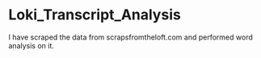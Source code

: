 # Loki_Transcript_Analysis
I have scraped the data from scrapsfromtheloft.com and performed word analysis on it.
